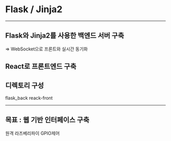 # Flask / Jinja2

---
## Flask와 Jinja2를 사용한 백엔드 서버 구축
=> WebSocket으로 프론트와 실시간 동기화

## React로 프론트엔드 구축

## 디렉토리 구성
flask_back
reack-front

---
## 목표 : 웹 기반 인터페이스 구축 
원격 라즈베리파이 GPIO제어